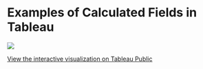 # Examples of Calculated Fields in Tableau

<div class='tableauPlaceholder' id='viz1695939393602' style='position: relative'><noscript><a href='#'><img alt=' ' src='https:&#47;&#47;public.tableau.com&#47;static&#47;images&#47;Ex&#47;ExamplesofCalculatedFields&#47;SplittingtheCustomerNameusingLeftandMidFunctions&#47;1_rss.png' style='border: none' /></a></noscript><object class='tableauViz'  style='display:none;'><param name='host_url' value='https%3A%2F%2Fpublic.tableau.com%2F' /> <param name='embed_code_version' value='3' /> <param name='site_root' value='' /><param name='name' value='ExamplesofCalculatedFields&#47;SplittingtheCustomerNameusingLeftandMidFunctions' /><param name='tabs' value='yes' /><param name='toolbar' value='yes' /><param name='static_image' value='https:&#47;&#47;public.tableau.com&#47;static&#47;images&#47;Ex&#47;ExamplesofCalculatedFields&#47;SplittingtheCustomerNameusingLeftandMidFunctions&#47;1.png' /> <param name='animate_transition' value='yes' /><param name='display_static_image' value='yes' /><param name='display_spinner' value='yes' /><param name='display_overlay' value='yes' /><param name='display_count' value='yes' /><param name='language' value='en-US' /><param name='filter' value='publish=yes' /></object></div>              

[View the interactive visualization on Tableau Public](https://public.tableau.com/views/ExamplesofCalculatedFields/SplittingtheCustomerNameusingLeftandMidFunctions?:language=en-US&publish=yes&:display_count=n&:origin=viz_share_link)
